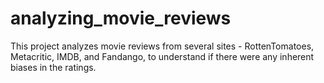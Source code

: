 # analyzing_movie_reviews
This project analyzes movie reviews from several sites - RottenTomatoes, Metacritic, IMDB, and Fandango, to understand if there were any inherent biases in the ratings.
